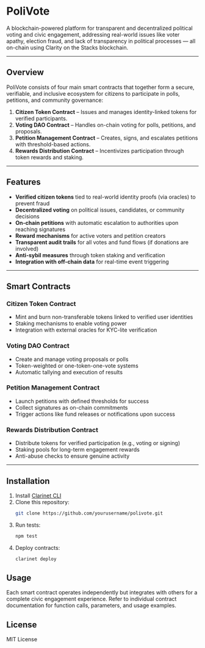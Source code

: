 # PoliVote

A blockchain-powered platform for transparent and decentralized political voting and civic engagement, addressing real-world issues like voter apathy, election fraud, and lack of transparency in political processes — all on-chain using Clarity on the Stacks blockchain.

---

## Overview

PoliVote consists of four main smart contracts that together form a secure, verifiable, and inclusive ecosystem for citizens to participate in polls, petitions, and community governance:

1. **Citizen Token Contract** – Issues and manages identity-linked tokens for verified participants.
2. **Voting DAO Contract** – Handles on-chain voting for polls, petitions, and proposals.
3. **Petition Management Contract** – Creates, signs, and escalates petitions with threshold-based actions.
4. **Rewards Distribution Contract** – Incentivizes participation through token rewards and staking.

---

## Features

- **Verified citizen tokens** tied to real-world identity proofs (via oracles) to prevent fraud  
- **Decentralized voting** on political issues, candidates, or community decisions  
- **On-chain petitions** with automatic escalation to authorities upon reaching signatures  
- **Reward mechanisms** for active voters and petition creators  
- **Transparent audit trails** for all votes and fund flows (if donations are involved)  
- **Anti-sybil measures** through token staking and verification  
- **Integration with off-chain data** for real-time event triggering  

---

## Smart Contracts

### Citizen Token Contract
- Mint and burn non-transferable tokens linked to verified user identities
- Staking mechanisms to enable voting power
- Integration with external oracles for KYC-lite verification

### Voting DAO Contract
- Create and manage voting proposals or polls
- Token-weighted or one-token-one-vote systems
- Automatic tallying and execution of results

### Petition Management Contract
- Launch petitions with defined thresholds for success
- Collect signatures as on-chain commitments
- Trigger actions like fund releases or notifications upon success

### Rewards Distribution Contract
- Distribute tokens for verified participation (e.g., voting or signing)
- Staking pools for long-term engagement rewards
- Anti-abuse checks to ensure genuine activity

---

## Installation

1. Install [Clarinet CLI](https://docs.hiro.so/clarinet/getting-started)
2. Clone this repository:
   ```bash
   git clone https://github.com/yourusername/polivote.git
   ```
3. Run tests:
    ```bash
    npm test
    ```
4. Deploy contracts:
    ```bash
    clarinet deploy
    ```

## Usage

Each smart contract operates independently but integrates with others for a complete civic engagement experience.
Refer to individual contract documentation for function calls, parameters, and usage examples.

## License

MIT License